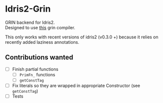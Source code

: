 # Idris2-Grin
GRIN backend for Idris2.  
Designed to use [this](https://github.com/grin-compiler/grin) grin compiler.

This only works with recent versions of idris2 (v0.3.0 +)
because it relies on recently added laziness annotations.

## Contributions wanted
- [ ] Finish partial functions
  - [ ] `PrimFn_` functions
  - [ ] `getConstTag`
- [ ] Fix literals so they are wrapped in appropriate Constructor (see `getConstTag`)
- [ ] Tests
